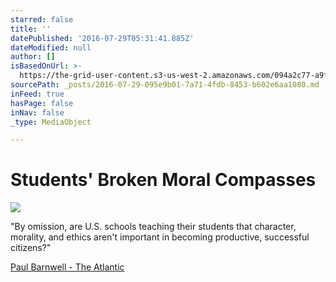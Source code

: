 ```yaml
---
starred: false
title: ''
datePublished: '2016-07-29T05:31:41.885Z'
dateModified: null
author: []
isBasedOnUrl: >-
  https://the-grid-user-content.s3-us-west-2.amazonaws.com/094a2c77-a9f9-4282-a2b3-4b54a5fd374c.jpg
sourcePath: _posts/2016-07-29-095e9b01-7a71-4fdb-8453-b602e6aa1080.md
inFeed: true
hasPage: false
inNav: false
_type: MediaObject

---
```

# Students' Broken Moral Compasses
![](https://the-grid-user-content.s3-us-west-2.amazonaws.com/094a2c77-a9f9-4282-a2b3-4b54a5fd374c.jpg)

"By omission, are U.S. schools teaching their students that character, morality, and ethics aren't important in becoming productive, successful citizens?"

[Paul Barnwell - The Atlantic][0]

[0]: http://www.theatlantic.com/education/archive/2016/07/students-broken-moral-compasses/492866/?utm_source=pocket&utm_medium=email&utm_campaign=pockethits